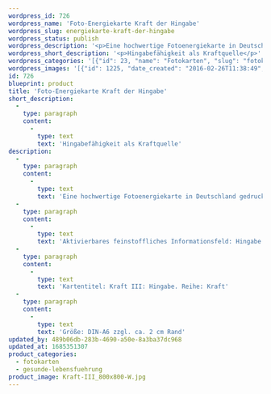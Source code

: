 ```yaml
---
wordpress_id: 726
wordpress_name: 'Foto-Energiekarte Kraft der Hingabe'
wordpress_slug: energiekarte-kraft-der-hingabe
wordpress_status: publish
wordpress_description: '<p>Eine hochwertige Fotoenergiekarte in Deutschland gedruckt und in Handarbeit laminiert.  Sie ist in Postkartengröße (DIN-A6) gut zu transportieren und kann auch auf den Körper aufgelegt werden.</p><p>Aktivierbares feinstoffliches Informationsfeld: Hingabe als eine der menschlichen Grundenergien: Aktivierung und Entwicklung der Grundenergie, die in der Hingabe liegt. SIch hinzugeben, soweit dies der eigenen, inneren Wahrheit entspricht, ist eine tief verankerte Kraftquelle im Menschen.</p><p>Kartentitel: Kraft III: Hingabe. Reihe: Kraft</p><p>Größe: DIN-A6 zzgl. ca. 2 cm Rand<br />Andere Formate sind individuell für Sie innerhalb weniger Tage herstellbar. Bitte kontaktieren Sie uns hierfür unter <a href="mailto:info@elvedenverlag.de">info@elvedenverlag.de</a>.</p><p><a href="https://my.feenbaum.de/anwendung-energiebilder-foto-laminiert/">Anwendungshinweise</a>      <a href="https://my.feenbaum.de/produktinformationen-fotokarten/">Produktinformationen</a></p>'
wordpress_short_description: '<p>Hingabefähigkeit als Kraftquelle</p>'
wordpress_categories: '[{"id": 23, "name": "Fotokarten", "slug": "fotokarten"}, {"id": 38, "name": "Gesunde Lebensf\u00fchrung", "slug": "gesunde-lebensfuehrung"}]'
wordpress_images: '[{"id": 1225, "date_created": "2016-02-26T11:38:49", "date_created_gmt": "2016-02-26T09:38:49", "date_modified": "2016-02-26T11:38:49", "date_modified_gmt": "2016-02-26T09:38:49", "src": "https://my.feenbaum.de/wp-content/uploads/2016/02/Kraft-III_800x800-W.jpg", "name": "Kraft-III_800x800-W", "alt": ""}]'
id: 726
blueprint: product
title: 'Foto-Energiekarte Kraft der Hingabe'
short_description:
  -
    type: paragraph
    content:
      -
        type: text
        text: 'Hingabefähigkeit als Kraftquelle'
description:
  -
    type: paragraph
    content:
      -
        type: text
        text: 'Eine hochwertige Fotoenergiekarte in Deutschland gedruckt und in Handarbeit laminiert.  Sie ist in Postkartengröße (DIN-A6) gut zu transportieren und kann auch auf den Körper aufgelegt werden.'
  -
    type: paragraph
    content:
      -
        type: text
        text: 'Aktivierbares feinstoffliches Informationsfeld: Hingabe als eine der menschlichen Grundenergien: Aktivierung und Entwicklung der Grundenergie, die in der Hingabe liegt. SIch hinzugeben, soweit dies der eigenen, inneren Wahrheit entspricht, ist eine tief verankerte Kraftquelle im Menschen.'
  -
    type: paragraph
    content:
      -
        type: text
        text: 'Kartentitel: Kraft III: Hingabe. Reihe: Kraft'
  -
    type: paragraph
    content:
      -
        type: text
        text: 'Größe: DIN-A6 zzgl. ca. 2 cm Rand'
updated_by: 489b06db-283b-4690-a50e-8a3ba37dc968
updated_at: 1685351307
product_categories:
  - fotokarten
  - gesunde-lebensfuehrung
product_image: Kraft-III_800x800-W.jpg
---
```

